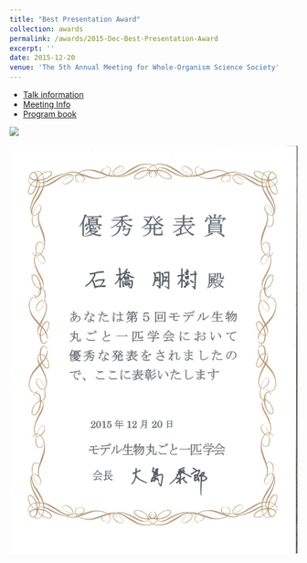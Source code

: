 ```yaml
---
title: "Best Presentation Award"
collection: awards
permalink: /awards/2015-Dec-Best-Presentation-Award
excerpt: ''
date: 2015-12-20
venue: 'The 5th Annual Meeting for Whole-Organism Science Society'
---
```


- [Talk information](/talks/2015-12-19-oral)
- [Meeting Info](http://www.thermus.org/SWOS/index_SWOS.html)
- [Program book](http://www.thermus.org/abstract2015/program_2015.pdf)

![](http://www.thermus.org/abstract2015/151220_prize_1.jpg)

!["Certification"](/images/20151220-WholeModelOrgCert.jpg)
